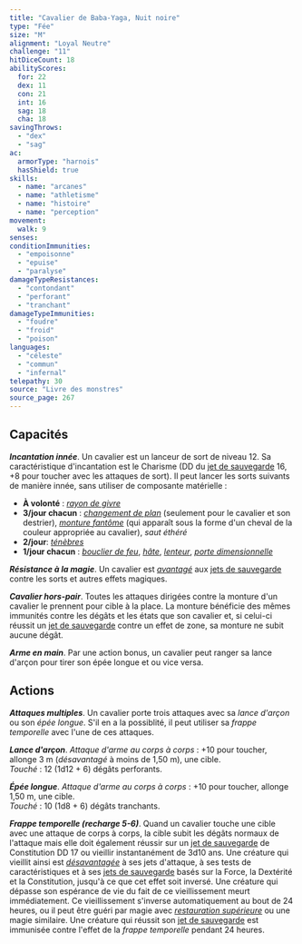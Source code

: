 ```yaml
---
title: "Cavalier de Baba-Yaga, Nuit noire"
type: "Fée"
size: "M"
alignment: "Loyal Neutre"
challenge: "11"
hitDiceCount: 18
abilityScores:
  for: 22
  dex: 11
  con: 21
  int: 16
  sag: 18
  cha: 18
savingThrows:
  - "dex"
  - "sag"
ac:
  armorType: "harnois"
  hasShield: true
skills:
  - name: "arcanes"
  - name: "athletisme"
  - name: "histoire"
  - name: "perception"
movement:
  walk: 9
senses:
conditionImmunities:
  - "empoisonne"
  - "epuise"
  - "paralyse"
damageTypeResistances:
  - "contondant"
  - "perforant"
  - "tranchant"
damageTypeImmunities:
  - "foudre"
  - "froid"
  - "poison"
languages:
  - "céleste"
  - "commun"
  - "infernal"
telepathy: 30
source: "Livre des monstres"
source_page: 267
---
```

## Capacités
_**Incantation innée**_. Un cavalier est un lanceur de sort de niveau 12. Sa caractéristique d'incantation est le Charisme (DD du [jet de sauvegarde](/utiliser-les-caracteristiques/#jets-de-sauvegarde) 16, +8 pour toucher avec les attaques de sort). Il peut lancer les sorts suivants de manière innée, sans utiliser de composante matérielle :
* **À volonté** : [_rayon de givre_](/grimoire/rayon-de-givre/)
* **3/jour chacun** : [_changement de plan_](/grimoire/changement-de-plan/) (seulement pour le cavalier et son destrier), [_monture fantôme_](/grimoire/monture-fantome/) (qui apparaît sous la forme d'un cheval de la couleur appropriée au cavalier), _saut éthéré_
* **2/jour**: [_ténèbres_](/grimoire/tenebres/)
* **1/jour chacun** : [_bouclier de feu_](/grimoire/bouclier-de-feu/), [_hâte_](/grimoire/hate/), [_lenteur_](/grimoire/lenteur/), [_porte dimensionnelle_](/grimoire/porte-dimensionnelle/)

_**Résistance à la magie**_. Un cavalier est [_avantagé_](/utiliser-les-caracteristiques/#avantage-et-desavantage) aux [jets de sauvegarde](/utiliser-les-caracteristiques/#jets-de-sauvegarde) contre les sorts et autres effets magiques.

_**Cavalier hors-pair**_. Toutes les attaques dirigées contre la monture d'un cavalier le prennent pour cible à la place. La monture bénéficie des mêmes immunités contre les dégâts et les états que son cavalier et, si celui-ci réussit un [jet de sauvegarde](/utiliser-les-caracteristiques/#jets-de-sauvegarde) contre un effet de zone, sa monture ne subit aucune dégât.

_**Arme en main**_. Par une action bonus, un cavalier peut ranger sa lance d'arçon pour tirer son épée longue et ou vice versa.

## Actions
_**Attaques multiples**_. Un cavalier porte trois attaques avec sa _lance d'arçon_ ou son _épée longue_. S'il en a la possiblité, il peut utiliser sa _frappe temporelle_ avec l'une de ces attaques.

_**Lance d'arçon**_. _Attaque d'arme au corps à corps_ : +10 pour toucher, allonge 3 m (_désavantagé_ à moins de 1,50 m), une cible.  
_Touché_ : 12 (1d12 + 6) dégâts perforants.

_**Épée longue**_. _Attaque d'arme au corps à corps_ : +10 pour toucher, allonge 1,50 m, une cible.  
_Touché_ : 10 (1d8 + 6) dégâts tranchants.

_**Frappe temporelle (recharge 5-6)**_. Quand un cavalier touche une cible avec une attaque de corps à corps, la cible subit les dégâts normaux de l'attaque mais elle doit également réussir sur un [jet de sauvegarde](/utiliser-les-caracteristiques/#jets-de-sauvegarde) de Constitution DD 17 ou vieillir instantanément de 3d10 ans. Une créature qui vieillit ainsi est [_désavantagée_](/utiliser-les-caracteristiques/#avantage-et-desavantage) à ses jets d'attaque, à ses tests de caractéristiques et à ses [jets de sauvegarde](/utiliser-les-caracteristiques/#jets-de-sauvegarde) basés sur la Force, la Dextérité et la Constitution, jusqu'à ce que cet effet soit inversé. Une créature qui dépasse son espérance de vie du fait de ce vieillissement meurt immédiatement. Ce vieillissement s'inverse automatiquement au bout de 24 heures, ou il peut être guéri par magie avec [_restauration supérieure_](/grimoire/restauration-superieure/) ou une magie similaire. Une créature qui réussit son [jet de sauvegarde](/utiliser-les-caracteristiques/#jets-de-sauvegarde) est immunisée contre l'effet de la _frappe temporelle_ pendant 24 heures.
